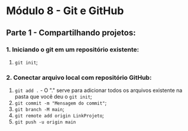 # Módulo 8 - Git e GitHub

## Parte 1 - Compartilhando projetos: 
### 1. Iniciando o git em um repositório existente:
1. `git init`;
### 2. Conectar arquivo local com repositório GitHub:
1. `git add .` - O "." serve para adicionar todos os arquivos existente na pasta que você deu o `git init`;
2. `git commit -m "Mensagem do commit"`;
3. `git branch -M main`;
4. `git remote add origin LinkProjeto`;
5. `git push -u origin main`

